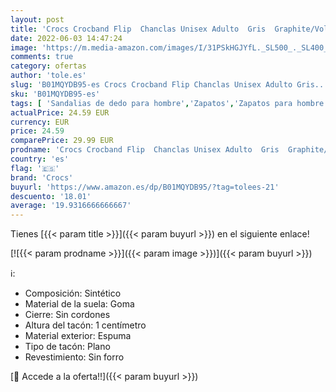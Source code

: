 ```yaml
---
layout: post
title: 'Crocs Crocband Flip  Chanclas Unisex Adulto  Gris  Graphite/Volt Green   45/46 EU'
date: 2022-06-03 14:47:24
image: 'https://m.media-amazon.com/images/I/31PSkHGJYfL._SL500_._SL400_.jpg'
comments: true
category: ofertas
author: 'tole.es'
slug: 'B01MQYDB95-es Crocs Crocband Flip Chanclas Unisex Adulto Gris...'
sku: 'B01MQYDB95-es'
tags: [ 'Sandalias de dedo para hombre','Zapatos','Zapatos para hombre','Zapatos y complementos','chanclas','crocs','🇪🇸', ]
actualPrice: 24.59 EUR
currency: EUR
price: 24.59
comparePrice: 29.99 EUR
prodname: 'Crocs Crocband Flip  Chanclas Unisex Adulto  Gris  Graphite/Volt Green   45/46 EU'
country: 'es'
flag: '🇪🇸'
brand: 'Crocs'
buyurl: 'https://www.amazon.es/dp/B01MQYDB95/?tag=tolees-21'
descuento: '18.01'
average: '19.9316666666667'
---
```


Tienes [{{< param title >}}]({{< param buyurl >}}) en el siguiente enlace!

[![{{< param prodname >}}]({{< param image >}})]({{< param buyurl >}})

ℹ️:

- Composición: Sintético
- Material de la suela: Goma
- Cierre: Sin cordones
- Altura del tacón: 1 centímetro
- Material exterior: Espuma
- Tipo de tacón: Plano
- Revestimiento: Sin forro

[🛒 Accede a la oferta!!]({{< param buyurl >}})
